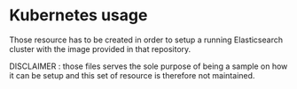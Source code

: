 # Kubernetes usage


Those resource has to be created in order to setup a running Elasticsearch cluster with the image provided in that repository.


DISCLAIMER  : those files serves the sole purpose of being a sample on how it can be setup and this set of resource is therefore not maintained. 



